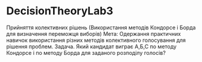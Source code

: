 # DecisionTheoryLab3
Прийняття колективних рішень (Використання методів Кондорсе і Борда для визначення переможця виборів)
Мета: Одержання практичних навичок використання різних методів
колективного голосування для рішення проблем.
Задача.
Який кандидат виграє А,Б,С по методу Кондорсе і по методу Борда для заданого
розподілу голосів?
